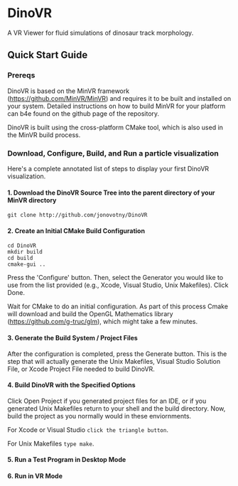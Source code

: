 # DinoVR
 A VR Viewer for fluid simulations of dinosaur track morphology.

## Quick Start Guide

### Prereqs
DinoVR is based on the MinVR framework (https://github.com/MinVR/MinVR) and requires it to be built and installed on your system. Detailed instructions on how to build MinVR for your platform can b4e found on the github page of the repository.

DinoVR is built using the cross-platform CMake tool, which is also used in the MinVR build process.

### Download, Configure, Build, and Run a particle visualization

Here's a complete annotated list of steps to display your first DinoVR visualization.

#### 1. Download the DinoVR Source Tree into the parent directory of your MinVR directory
```
git clone http://github.com/jonovotny/DinoVR
```

#### 2. Create an Initial CMake Build Configuration

```
cd DinoVR
mkdir build
cd build
cmake-gui ..
```

Press the 'Configure' button. Then, select the Generator you would like to use from the list provided (e.g., Xcode, Visual Studio, Unix Makefiles).  Click Done.

Wait for CMake to do an initial configuration. As part of this process Cmake will download and build the OpenGL Mathematics library (https://github.com/g-truc/glm), which might take a few minutes. 

#### 3. Generate the Build System / Project Files

After the configuration is completed, press the Generate button.  This is the step that will actually generate the Unix Makefiles, Visual Studio Solution File, or Xcode Project File needed to build DinoVR.  

#### 4. Build DinoVR with the Specified Options

Click Open Project if you generated project files for an IDE, or if you generated Unix Makefiles return to your shell and the build directory.  Now, build the project as you normally would in these enviornments.  

For Xcode or Visual Studio ```click the triangle button```.

For Unix Makefiles ```type make```.

#### 5. Run a Test Program in Desktop Mode

#### 6. Run in VR Mode